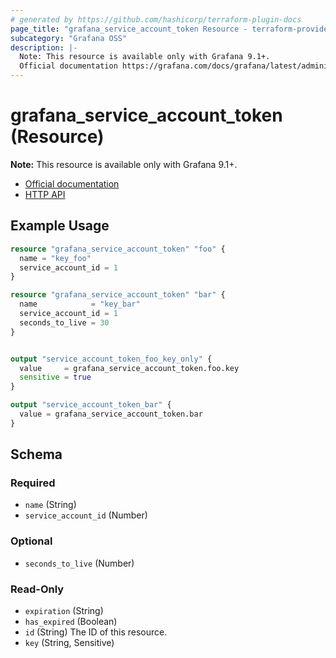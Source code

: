 ```yaml
---
# generated by https://github.com/hashicorp/terraform-plugin-docs
page_title: "grafana_service_account_token Resource - terraform-provider-grafana"
subcategory: "Grafana OSS"
description: |-
  Note: This resource is available only with Grafana 9.1+.
  Official documentation https://grafana.com/docs/grafana/latest/administration/service-accounts/HTTP API https://grafana.com/docs/grafana/latest/developers/http_api/serviceaccount/#service-account-api
---
```


# grafana_service_account_token (Resource)

**Note:** This resource is available only with Grafana 9.1+.

* [Official documentation](https://grafana.com/docs/grafana/latest/administration/service-accounts/)
* [HTTP API](https://grafana.com/docs/grafana/latest/developers/http_api/serviceaccount/#service-account-api)

## Example Usage

```terraform
resource "grafana_service_account_token" "foo" {
  name = "key_foo"
  service_account_id = 1
}

resource "grafana_service_account_token" "bar" {
  name            = "key_bar"
  service_account_id = 1
  seconds_to_live = 30
}


output "service_account_token_foo_key_only" {
  value     = grafana_service_account_token.foo.key
  sensitive = true
}

output "service_account_token_bar" {
  value = grafana_service_account_token.bar
}
```

<!-- schema generated by tfplugindocs -->
## Schema

### Required

- `name` (String)
- `service_account_id` (Number)

### Optional

- `seconds_to_live` (Number)

### Read-Only

- `expiration` (String)
- `has_expired` (Boolean)
- `id` (String) The ID of this resource.
- `key` (String, Sensitive)


